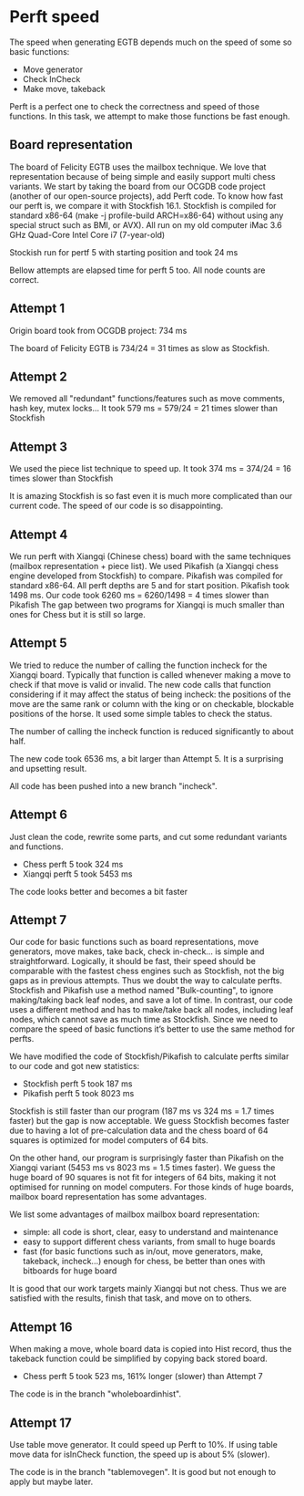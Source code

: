 Perft speed
==========

The speed when generating EGTB depends much on the speed of some so basic functions:
- Move generator
- Check InCheck
- Make move, takeback

Perft is a perfect one to check the correctness and speed of those functions. In this task, we attempt to make those functions be fast enough.

Board representation
--------------------

The board of Felicity EGTB uses the mailbox technique. We love that representation because of being simple and easily support multi chess variants. We start by taking the board from our OCGDB code project (another of our open-source projects), add Perft code. To know how fast our perft is, we compare it with Stockfish 16.1. Stockfish is compiled for standard x86-64 (make -j profile-build ARCH=x86-64) without using any special struct such as BMI, or AVX). All run on my old computer iMac 3.6 GHz Quad-Core Intel Core i7 (7-year-old)

Stockish run for pertf 5 with starting position and took 24 ms

Bellow attempts are elapsed time for perft 5 too. All node counts are correct.

Attempt 1
---------
Origin board took from OCGDB project: 734 ms

The board of Felicity EGTB is 734/24 = 31 times as slow as Stockfish.

Attempt 2
---------

We removed all "redundant" functions/features such as move comments, hash key, mutex locks... It took 579 ms = 579/24 = 21 times slower than Stockfish

Attempt 3
---------
We used the piece list technique to speed up. It took 374 ms = 374/24 = 16 times slower than Stockfish

It is amazing Stockfish is so fast even it is much more complicated than our current code. The speed of our code is so disappointing.


Attempt 4
---------
We run perft with Xiangqi (Chinese chess) board with the same techniques (mailbox representation + piece list). We used Pikafish (a Xiangqi chess engine developed from Stockfish) to compare. Pikafish was compiled for standard x86-64. All perft depths are 5 and for start position.
Pikafish took 1498 ms.
Our code took 6260 ms = 6260/1498 = 4 times slower than Pikafish
The gap between two programs for Xiangqi is much smaller than ones for Chess but it is still so large.


Attempt 5
---------
We tried to reduce the number of calling the function incheck for the Xiangqi board. Typically that function is called whenever making a move to check if that move is valid or invalid. The new code calls that function considering if it may affect the status of being incheck: the positions of the move are the same rank or column with the king or on checkable, blockable positions of the horse. It used some simple tables to check the status.

The number of calling the incheck function is reduced significantly to about half.

The new code took 6536 ms, a bit larger than Attempt 5. It is a surprising and upsetting result.

All code has been pushed into a new branch "incheck".


Attempt 6
---------

Just clean the code, rewrite some parts, and cut some redundant variants and functions.
- Chess perft 5 took 324 ms
- Xiangqi perft 5 took 5453 ms
 
The code looks better and becomes a bit faster


Attempt 7
---------

Our code for basic functions such as board representations, move generators, move makes, take back, check in-check… is simple and straightforward. Logically, it should be fast, their speed should be comparable with the fastest chess engines such as Stockfish, not the big gaps as in previous attempts. Thus we doubt the way to calculate perfts. Stockfish and Pikafish use a method named "Bulk-counting", to ignore making/taking back leaf nodes, and save a lot of time. In contrast, our code uses a different method and has to make/take back all nodes, including leaf nodes, which cannot save as much time as Stockfish. Since we need to compare the speed of basic functions it’s better to use the same method for perfts.

We have modified the code of Stockfish/Pikafish to calculate perfts similar to our code and got new statistics:

- Stockfish perft 5 took 187 ms
- Pikafish perft 5 took 8023 ms

Stockfish is still faster than our program (187 ms vs 324 ms = 1.7 times faster) but the gap is now acceptable. We guess Stockfish becomes faster due to having a lot of pre-calculation data and the chess board of 64 squares is optimized for model computers of 64 bits.

On the other hand, our program is surprisingly faster than Pikafish on the Xiangqi variant (5453 ms vs 8023 ms = 1.5 times faster). We guess the huge board of 90 squares is not fit for integers of 64 bits, making it not optimised for running on model computers. For those kinds of huge boards, mailbox board representation has some advantages.

We list some advantages of mailbox mailbox board representation:
- simple: all code is short, clear, easy to understand and maintenance
- easy to support different chess variants, from small to huge boards
- fast (for basic functions such as in/out, move generators, make, takeback, incheck...) enough for chess, be better than ones with bitboards for huge board

It is good that our work targets mainly Xiangqi but not chess. Thus we are satisfied with the results, finish that task, and move on to others.


Attempt 16
----------

When making a move, whole board data is copied into Hist record, thus the takeback function could be simplified by copying back stored board.

- Chess perft 5 took 523 ms, 161% longer (slower) than Attempt 7

The code is in the branch "wholeboardinhist".


Attempt 17
----------
Use table move generator. It could speed up Perft to 10%. If using table move data for isInCheck function, the speed up is about 5% (slower).

The code is in the branch "tablemovegen".
It is good but not enough to apply but maybe later.
